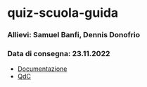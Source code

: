 # quiz-scuola-guida

### Allievi: Samuel Banfi, Dennis Donofrio
### Data di consegna: 23.11.2022

- [Documentazione](documents/documentazione.md)
- [QdC](documents/questionario_patenti.pdf)
